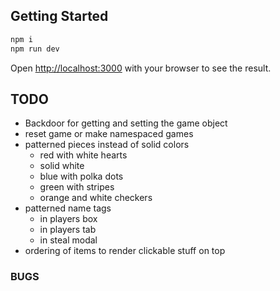 ## Getting Started

```bash
npm i
npm run dev
```

Open [http://localhost:3000](http://localhost:3000) with your browser to see the result.

## TODO

- Backdoor for getting and setting the game object
- reset game or make namespaced games
- patterned pieces instead of solid colors
  - red with white hearts
  - solid white
  - blue with polka dots
  - green with stripes
  - orange and white checkers
- patterned name tags
  - in players box
  - in players tab
  - in steal modal
- ordering of items to render clickable stuff on top

### BUGS
